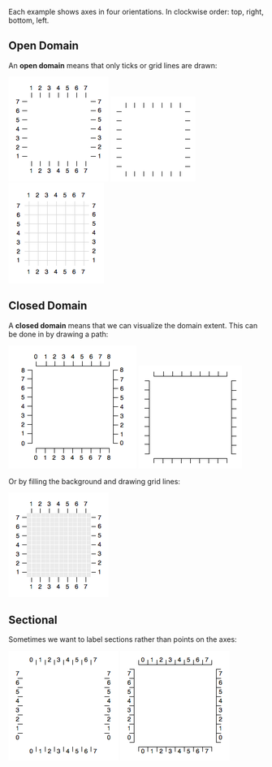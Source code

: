 Each example shows axes in four orientations. In clockwise order: top, right, bottom, left.

## Open Domain

An **open domain** means that only ticks or grid lines are drawn:

![axes-open-labels](axes-open-labels.png)
![axes-open](axes-open.png)
![axes-open-major-labels](axes-open-major-labels.png)

## Closed Domain

A **closed domain** means that we can visualize the domain extent. This can be done in by drawing a path:

![axes-closed-labels](axes-closed-labels.png)
![axes-closed](axes-closed.png)

Or by filling the background and drawing grid lines:

![axes-open-minor-labels](axes-open-minor-labels.png)

## Sectional

Sometimes we want to label sections rather than points on the axes:

![axes-open-region-labels](axes-open-region-labels.png)
![axes-closed-region-labels](axes-closed-region-labels.png)
